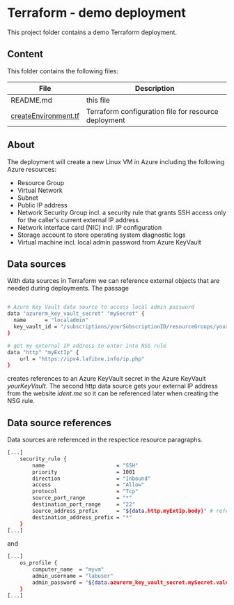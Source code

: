 # Terraform - demo deployment

This project folder contains a demo Terraform deployment.


## Content
This folder contains the following files:

| File | Description |
|------|-------------|
| README.md | this file |
| [createEnvironment.tf](./createEnvironment.tf) | Terraform configuration file for resource deployment|


## About
The deployment will create a new Linux VM in Azure including the following Azure resources:

* Resource Group
* Virtual Network
* Subnet
* Public IP address
* Network Security Group incl. a security rule that grants SSH access only for the caller's current external IP address 
* Network interface card (NIC) incl. IP configuration
* Storage account to store operating system diagnostic logs
* Virtual machine incl. local admin password from Azure KeyVault


## Data sources

With data sources in Terraform we can reference external objects that are needed during deployments. The passage 

```bash

# Azure Key Vault data source to access local admin password
data "azurerm_key_vault_secret" "mySecret" {
  name      = "localadmin"
  key_vault_id = "/subscriptions/yourSubscriptionID/resourceGroups/yourKeyVaultResourceGroup/providers/Microsoft.KeyVault/vaults/yourKeyVaultName"
}

# get my external IP address to enter into NSG rule
data "http" "myExtIp" {
    url = "https://ipv4.lafibre.info/ip.php"
}
```

creates references to an Azure KeyVault secret in the Azure KeyVault *yourKeyVault*. The second http data source gets your external IP address from the website *ident.me* so it can be referenced later when creating the NSG rule.


## Data source references

Data sources are referenced in the respectice resource paragraphs.

```bash
[...]
    security_rule {
        name                       = "SSH"
        priority                   = 1001
        direction                  = "Inbound"
        access                     = "Allow"
        protocol                   = "Tcp"
        source_port_range          = "*"
        destination_port_range     = "22"
        source_address_prefix      = "${data.http.myExtIp.body}" # reference to http data source
        destination_address_prefix = "*"
    }
[...]
```

and

```bash
[...]    
    os_profile {
        computer_name  = "myvm"
        admin_username = "labuser"
        admin_password = "${data.azurerm_key_vault_secret.mySecret.value}" # reference to KeyVault secret
    }
[...]
```
